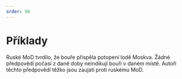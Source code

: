 ```yaml
---
order: 98
---
```


# Příklady

Ruské MoD tvrdilo, že bouře přispěla potopení lodě Moskva. Žádné předpovědi počasí z dané doby neindikují bouři v daném místě. Autoři těchto předpovědí těžko jsou zaujatí proti ruskému MoD.
